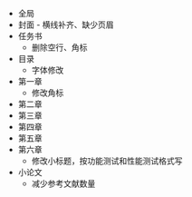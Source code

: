 - 全局
- 封面
		- 横线补齐、缺少页眉
- 任务书
	- 删除空行、角标
- 目录
	- 字体修改
- 第一章
	- 修改角标
- 第二章
- 第三章
- 第四章
- 第五章
- 第六章
	- 修改小标题，按功能测试和性能测试格式写
- 小论文
	- 减少参考文献数量